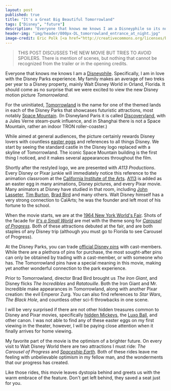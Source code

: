```yaml
---
layout: post
published: true
title: "It's a Great Big Beautiful Tomorrowland"
tags: ["Disney", "future"]
description: "Everyone that knows me knows I am a Disneyphile so its no surprise that we were excited to view the new Disney movie Tomorrowland."
header-img: "img/header/800px-DL_tomorrowland_entrance_at_night.jpg"
image-credit: Eric Polk [<a href="http://creativecommons.org/licenses/by/2.5/deed.en">CC Attribution 2.5 Generic</a>], <a href="http://en.wikipedia.org/wiki/File:DL_tomorrowland_entrance_at_night.jpg">from Wikipedia</a>
---
```


> THIS POST DISCUSSES THE NEW MOVIE BUT TRIES TO AVOID SPOILERS. There is mention of scenes, but nothing that cannot be recognized from the trailer or in the opening credits.

Everyone that knows me knows I am a [Disneyphile](http://www.urbandictionary.com/define.php?term=disneyphile). Specifically, I am in love with the Disney Parks experience. My family makes an average of two treks per year to a Disney property, mainly Walt Disney World in Orland, Florida. It should come as no surprise that we were excited to view the new Disney motion picture _Tomorrowland_.

For the uninitiated, [Tomorrowland](http://en.wikipedia.org/wiki/Tomorrowland) is the name for one of the themed lands in each of the Disney Parks that showcases futuristic attractions, most notably  [Space Mountain](http://en.wikipedia.org/wiki/Space_Mountain). (In Disneyland Paris it is called [Discoveryland](http://disney.wikia.com/wiki/Discoveryland), with a Jules Verne steam-punk influence, and in Shanghai there is not a Space Mountain, rather an indoor TRON roller-coaster.)

While aimed at general audiences, the picture certainly rewards Disney lovers with countless [easter eggs](http://en.wikipedia.org/wiki/Easter_egg_%28media%29) and references to all things Disney. We start by seeing the standard castle in the Disney logo replaced with a skyline of Tomorrowland. The iconic Space Mountain building is the first thing I noticed, and it makes several appearances throughout the film.

Shortly after the restyled logo, we are presented with _A113 Productions_. Every Disney or Pixar junkie will immediately notice this reference to the animation classroom at the [California Institute of the Arts](http://en.wikipedia.org/wiki/California_Institute_of_the_Arts). [A113](http://en.wikipedia.org/wiki/A113) is added as an easter egg in many animations, Disney pictures, and every Pixar movie. Many animators at Disney have studied in that room, including [John Lasseter](http://en.wikipedia.org/wiki/John_Lasseter), [Tim Burton](http://en.wikipedia.org/wiki/Tim_Burton), [Brad Bird](http://en.wikipedia.org/wiki/Brad_Bird) and many others. Walt Disney himself has a very strong connection to CalArts; he was the founder and left most of his fortune to the school.

When the movie starts, we are at the [1964 New York World's Fair](http://en.wikipedia.org/wiki/1964_New_York_World%27s_Fair). Shots of the facade for [_It's a Small World_](http://en.wikipedia.org/wiki/It%27s_a_Small_World) are met with the theme song for [_Carousel of Progress_](http://en.wikipedia.org/wiki/Walt_Disney%27s_Carousel_of_Progress). Both of these attractions debuted at the fair, and are both staples of any Disney trip (although you must go to Florida to see Carousel of Progress).

At the Disney Parks, you can trade [official Disney pins](http://disney.go.com/eventservices/whatispintrading.html) with cast-members. While there are a plethora of pins for purchase, the most sought-after pins can only be obtained by trading with a cast-member, or with someone who has. The Tomorrowland pins have a special meaning in this movie, making yet another wonderful connection to the park experience.

Prior to Tomorrowland, director Brad Bird brought us _The Iron Giant_, and Disney flicks _The Incredibles_ and _Ratatouille_. Both the Iron Giant and Mr. Incredible make appearances in Tomorrowland, along with another Pixar creation: the evil Emperor Zurg. You can also find references to _Star Wars_, _The Black Hole_, and countless other sci-fi throwbacks in one scene.

I will be very surprised if there are not other hidden treasures common to Disney and Pixar movies, specifically [hidden Mickeys](http://en.wikipedia.org/wiki/Hidden_Mickey), the [Luxo Ball](http://en.wikipedia.org/wiki/List_of_Pixar_film_references#Luxo_Ball), and other canon. I was not able to find any of these easter eggs on my first viewing in the theater, however, I will be paying close attention when it finally arrives for home viewing.

My favorite part of the movie is the optimism of a brighter future. On every visit to Walt Disney World there are two attractions I must ride: _The Carousel of Progress_ and [_Spaceship Earth_](http://en.wikipedia.org/wiki/Spaceship_Earth_(Epcot)). Both of these rides leave me feeling with unbelievable optimism in my fellow man, and the wonderments that our progress has created.

Like those rides, this movie leaves dystopia behind and greets us with the warm embrace of the feature. Don't get left behind, they saved a seat just for you.




